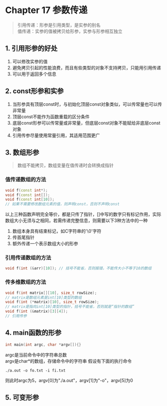# Chapter 17 参数传递

> 引用传递：形参是引用类型，是实参的别名  
> 值传递：实参的值被拷贝给形参，实参与形参相互独立

## 1. 引用形参的好处

1. 可以修改实参的值
2. 避免拷贝引起的性能浪费，而且有些类型的对象不支持拷贝，只能用引用传递
3. 可以用于返回多个信息

## 2. const形参和实参

1. 当形参具有顶层const时，与初始化顶层const对象类似，可以传常量也可以传非常量
2. 顶层const不能作为函数重载的区分条件
3. 底层const形参可以传常量或非常量，但底层const对象不能赋给非底层const对象
4. 引用传参尽量使用常量引用，其适用范围更广

## 3. 数组形参

> 数组不能拷贝，数组变量在值传递时会转换成指针

### 值传递数组的方法

```C++
void f(const int*);
void f(const int[]);
void f(const int[10]);
// 如果不需要修改数组元素的值，则声明const，否则不声明const
```

以上三种函数声明完全等价，都是只传了指针，[]中写的数字只有标记作用，实际数组大小无须与之相同，若需传递完整信息，则需要以下3种方法中的一种

1. 数组本身具有结束标记，如C字符串的'\0'字符
2. 传首尾指针
3. 额外传递一个表示数组大小的形参

### 引用传递数组的方法

```C++
void f(int (&arr)[10]); // 括号不能省，否则报错，不能传大小不等于10的数组
```

### 传多维数组的方法

```C++
void f(int matrix[][10], size_t rowSize);
// matrix是数组元素是int[10]类型的数组
void f(int (*matrix)[10], size_t rowSize);
// matrix是指向int[10]类型的指针，括号不能省，否则就是“指针的数组”
void f(int (&matrix)[3][4]);
// 引用传参
```

## 4. main函数的形参

```C++
int main(int argc, char *argv[]){}
```

argc是当前命令中的字符串总数  
argv是char*的数组，存储命令中的字符串
假设有下面的执行命令

```Shell
./a.out -o fo.txt -i fi.txt
```

则此时argc为5，argv[0]为"./a.out"，argv[1]为"-o"，argv[5]为0

## 5. 可变形参
